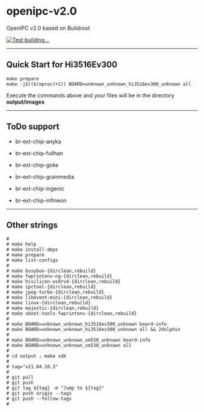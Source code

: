 # openipc-v2.0

OpenIPC v2.0 based on Buildroot

[![Test building...](https://github.com/FlyRouter/openipc-v2.0/actions/workflows/main.yml/badge.svg)](https://github.com/FlyRouter/openipc-v2.0/actions/workflows/main.yml)

-----

## Quick Start for Hi3516Ev300

```
make prepare
make -j$(($(nproc)+1)) BOARD=unknown_unknown_hi3516ev300_unknown all
```

Execute the commands above and your files will be in the directory **output/images**

-----

## ToDo support

* br-ext-chip-anyka
* br-ext-chip-fullhan
* br-ext-chip-goke
* br-ext-chip-grainmedia
* br-ext-chip-ingenic

* br-ext-chip-infineon

-----

## Other strings

```
#
# make help
# make install-deps
# make prepare
# make list-configs
#
# make busybox-{dirclean,rebuild}
# make fwprintenv-ng-{dirclean,rebuild}
# make hisilicon-osdrv4-{dirclean,rebuild}
# make ipctool-{dirclean,rebuild}
# make jpeg-turbo-{dirclean,rebuild}
# make libevent-mini-{dirclean,rebuild}
# make linux-{dirclean,rebuild}
# make majestic-{dirclean,rebuild}
# make uboot-tools-fwprintenv-{dirclean,rebuild}
#
# make BOARD=unknown_unknown_hi3516ev300_unknown board-info
# make BOARD=unknown_unknown_hi3516ev300_unknown all && 2dolphin
#
# make BOARD=unknown_unknown_xm530_unknown board-info
# make BOARD=unknown_unknown_xm530_unknown all
#
# cd output ; make sdk
#
# tag="v21.04.10.3"
#
# git pull
# git push
# git tag ${tag} -m "Jump to ${tag}"
# git push origin --tags
# git push --follow-tags
#
```

